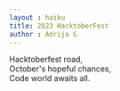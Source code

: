 ```yaml
---
layout : haiku
title: 2023 HacktoberFest
author : Adrija G
---
```


Hacktoberfest road, <br>
October's hopeful chances,<br>
Code world awaits all.<br>

